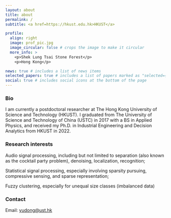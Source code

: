 ```yaml
---
layout: about
title: about
permalink: /
subtitle: <a href=https://hkust.edu.hk>HKUST</a>

profile:
  align: right
  image: prof_pic.jpg
  image_circular: false # crops the image to make it circular
  more_info: >
    <p>Shek Lung Tsai Stone Forest</p>
    <p>Hong Kong</p>

news: true # includes a list of news items
selected_papers: true # includes a list of papers marked as "selected={true}"
social: true # includes social icons at the bottom of the page
---
```

### Bio

I am currently a postdoctoral researcher at The Hong Kong University of Science and Technology (HKUST). I graduated from The University of Science and Technology of China (USTC) in 2017 with a BS in Applied Physics, and received my Ph.D. in Industrial Engineering and Decision Analytics from HKUST in 2022.

### Research interests

Audio signal processing, including but not limited to separation (also known as the cocktail party problem), denoising, localization, recognition;   

Statistical signal processing, especially involving sparsity pursuing, compressive sensing, and sparse representation;

Fuzzy clustering, especially for unequal size classes (imbalanced data)

### Contact

Email: yudong@ust.hk
